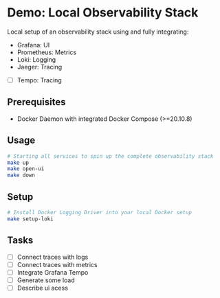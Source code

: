 # Demo: Local Observability Stack

Local setup of an observability stack using and fully integrating:

- Grafana: UI
- Prometheus: Metrics
- Loki: Logging
- Jaeger: Tracing
- [ ] Tempo: Tracing

## Prerequisites

- Docker Daemon with integrated Docker Compose (>=20.10.8)

## Usage

```bash
# Starting all services to spin up the complete observability stack
make up
make open-ui
make down
```

## Setup

```bash
# Install Docker Logging Driver into your local Docker setup
make setup-loki
```

## Tasks

- [ ] Connect traces with logs
- [ ] Connect traces with metrics
- [ ] Integrate Grafana Tempo
- [ ] Generate some load
- [ ] Describe ui acess

